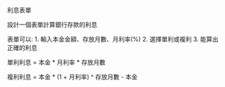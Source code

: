 利息表單

設計一個表單計算銀行存款的利息

表單可以: 1. 輸入本金金額、存放月數、月利率(%) 2. 選擇單利或複利 3. 能算出正確的利息

單利利息 = 本金 * 月利率 * 存放月數

複利利息 = 本金 * (1 + 月利率) ^ 存放月數 - 本金
